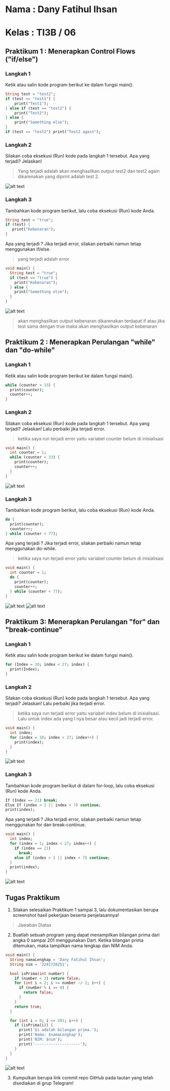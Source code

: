 # Nama : Dany Fatihul Ihsan

# Kelas : TI3B / 06

## Praktikum 1 : Menerapkan Control Flows ("if/else")

### Langkah 1
Ketik atau salin kode program berikut ke dalam fungsi main().
```dart
String test = "test2";
if (test == "test1") {
    print("Test1");
} else if (test == "test2") {
    print("Test2");
} else {
    print("Something else");
}
if (test == "test2") print("Test2 again");
```

### Langkah 2
Silakan coba eksekusi (Run) kode pada langkah 1 tersebut. Apa yang terjadi? Jelaskan!
> Yang terjadi adalah akan menghasilkan output test2 dan test2 again dikarenakan yang diprint adalah test 2.

![alt text](image/image.png)

### Langkah 3
Tambahkan kode program berikut, lalu coba eksekusi (Run) kode Anda.

``` dart
String test = "true";
if (test) {
   print("Kebenaran");
}
```
Apa yang terjadi ? Jika terjadi error, silakan perbaiki namun tetap menggunakan if/else.

> yang terjadi adalah error
```dart
void main() {
  String test = "true";
  if (test == "true") {
    print("Kebenaran");
  } else {
    print("Something else");
  }
}
```
![alt text](image/image-1.png)

> akan menghasilkan output kebenaran dikarenakan terdapat if atau jika test sama dengan true maka akan menghasilkan output kebenaran
## Praktikum 2 : Menerapkan Perulangan "while" dan "do-while"

### Langkah 1
Ketik atau salin kode program berikut ke dalam fungsi main().
``` dart
while (counter < 33) {
  print(counter);
  counter++;
}
```

### Langkah 2
Silakan coba eksekusi (Run) kode pada langkah 1 tersebut. Apa yang terjadi? Jelaskan! Lalu perbaiki jika terjadi error.

> ketika saya run terjadi error yaitu variabel counter belum di inisialisasi

```dart
void main() {
  int counter = 1;
  while (counter < 33) {
    print(counter);
    counter++;
  }
}
```
![alt text](image/image-2.png)

### Langkah 3
Tambahkan kode program berikut, lalu coba eksekusi (Run) kode Anda.
``` dart
do {
  print(counter);
  counter++;
} while (counter < 77);
```
Apa yang terjadi ? Jika terjadi error, silakan perbaiki namun tetap menggunakan do-while.
> ketika saya run terjadi error yaitu variabel counter belum di inisialisasi
```dart
void main() {
  int counter = 1;
  do {
    print(counter);
    counter++;
  } while (counter < 77);
}
```

![alt text](image/image-3.png)
![alt text](image/image-4.png)

## Praktikum 3: Menerapkan Perulangan "for" dan "break-continue"

### Langkah 1
Ketik atau salin kode program berikut ke dalam fungsi main().
```dart
for (Index = 10; index < 27; index) {
  print(Index);
}
```

### Langkah 2
Silakan coba eksekusi (Run) kode pada langkah 1 tersebut. Apa yang terjadi? Jelaskan! Lalu perbaiki jika terjadi error.
> ketika saya run terjadi error yaitu variabel index belum di inisialisasi. Lalu untuk index ada yang I nya besar atau kecil jadi terjadi error.

```dart
void main() {
  int index;
  for (index = 10; index < 27; index++) {
    print(index);
  }
}
```
![alt text](image/image-5.png)

### Langkah 3
Tambahkan kode program berikut di dalam for-loop, lalu coba eksekusi (Run) kode Anda.
```dart
If (Index == 21) break;
Else If (index > 1 || index < 7) continue;
print(index);
```

Apa yang terjadi ? Jika terjadi error, silakan perbaiki namun tetap menggunakan for dan break-continue.
```dart
void main() {
  int index;
  for (index = 1; index < 27; index++) {
    if (index == 21)
      break;
    else if (index > 1 || index < 7) continue;
  }
  print(index);
}
```
![alt text](image/image-6.png)

## Tugas Praktikum
1. Silakan selesaikan Praktikum 1 sampai 3, lalu dokumentasikan berupa screenshot hasil pekerjaan beserta penjelasannya!
> Jawaban Diatas

2. Buatlah sebuah program yang dapat menampilkan bilangan prima dari angka 0 sampai 201 menggunakan Dart. Ketika bilangan prima ditemukan, maka tampilkan nama lengkap dan NIM Anda.
``` dart
void main() {
  String namaLengkap = 'Dany Fatihul Ihsan';
  String nim = '2241720251';

  bool isPrima(int number) {
    if (number < 2) return false;
    for (int i = 2; i <= number ~/ 2; i++) {
      if (number % i == 0) {
        return false;
      }
    }
    return true;
  }

  for (int i = 0; i <= 201; i++) {
    if (isPrima(i)) {
      print('$i adalah bilangan prima.');
      print('Nama: $namaLengkap');
      print('NIM: $nim');
      print('--------------------');
    }
  }
}
```

![alt text](image/TugasPraktikum.png)

3. Kumpulkan berupa link commit repo GitHub pada tautan yang telah disediakan di grup Telegram!